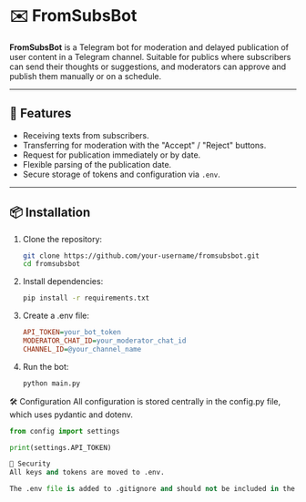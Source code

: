 # ✉️ FromSubsBot

**FromSubsBot** is a Telegram bot for moderation and delayed publication of user content in a Telegram channel. Suitable for publics where subscribers can send their thoughts or suggestions, and moderators can approve and publish them manually or on a schedule.

---

## 🚀 Features

- Receiving texts from subscribers.
- Transferring for moderation with the "Accept" / "Reject" buttons.
- Request for publication immediately or by date.
- Flexible parsing of the publication date.
- Secure storage of tokens and configuration via `.env`.

---

## 📦 Installation

1. Clone the repository:
    ```bash
    git clone https://github.com/your-username/fromsubsbot.git
    cd fromsubsbot

2. Install dependencies:
    ```bash
    pip install -r requirements.txt

3. Create a .env file:
    ```ini
    API_TOKEN=your_bot_token
    MODERATOR_CHAT_ID=your_moderator_chat_id
    CHANNEL_ID=@your_channel_name
4. Run the bot:
    ```bash
    python main.py

🛠 Configuration
All configuration is stored centrally in the config.py file, which uses pydantic and dotenv.
```python
from config import settings

print(settings.API_TOKEN)

🔐 Security
All keys and tokens are moved to .env.

The .env file is added to .gitignore and should not be included in the public repository.
